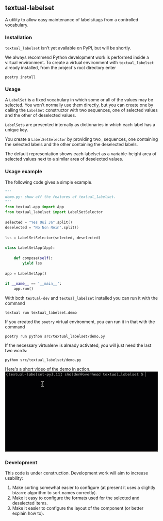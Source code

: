 ## textual-labelset

A utility to allow easy maintenance of labels/tags
from a controlled vocabulary.

### Installation

`textual_labelset` isn't yet available on PyPI, but will be shortly.

We always recommend Python development work is performed
inside a virtual environment.
To create a virtual environment with `textual_labelset` already installed,
from the project's root directory enter

    poetry install

### Usage

A `LabelSet` is a fixed vocabulary
in which some or all of the values may be selected.
You won't normally use them directly,
but you can create one by calling the `LabelSet`
constructor with two sequences,
one of selected values and the other of
deselected values.

`LabelSet`s are presented internally as dictionaries
in which each label has a unique key.

You create a `LabelSetSelector` by providing two_
sequences, one containing the selected labels and
the other containing the deselected labels.

The default representation shows each labelset
as a variable-height area of selected values
next to a similar area of deselected values.

### Usage example

The following code gives a simple example.

```python
"""
demo.py: show off the features of textual_labelset.
"""
from textual.app import App
from textual_labelset import LabelSetSelector

selected = "Yes Oui Ja".split()
deselected = "No Non Nein".split()

lss = LabelSetSelector(selected, deselected)

class LabelSetApp(App):

    def compose(self):
        yield lss

app = LabelSetApp()

if __name__ == '__main__':
    app.run()
```

With both `textual-dev` and `textual_labelset` installed
you can run it with the command

    textual run textual_labelset.demo

If you created the `poetry` virtual environment,
you can run it in that with the command

    poetry run python src/textual_labelset/demo.py

If the necessary virtualenv is already activated,
you will just need the last two words:

    python src/textual_labelset/demo.py

Here's a short video of the demo in action.
![LabelSetSelector in action](labelset_demo.gif)

### Development

This code is under construction.
Development work will aim to increase usability:

1. Make sorting somewhat easier to configure (at present
   it uses a slightly bizarre algorithm to sort names correctly).
2. Make it easy to configure the formats used for the selected
   and deselected items.
3. Make it easier to configure the layout of the component
   (or better explain how to).

